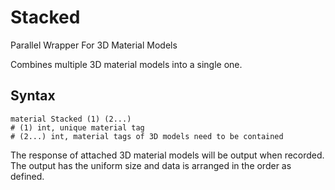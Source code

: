 # Stacked

Parallel Wrapper For 3D Material Models

Combines multiple 3D material models into a single one.

## Syntax

```
material Stacked (1) (2...)
# (1) int, unique material tag
# (2...) int, material tags of 3D models need to be contained
```

The response of attached 3D material models will be output when recorded. The output has the uniform size and data is
arranged in the order as defined.
